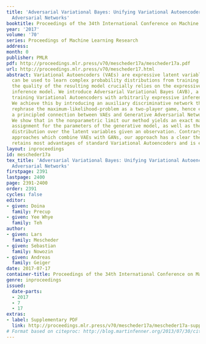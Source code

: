 ```yaml
---
title: 'Adversarial Variational Bayes: Unifying Variational Autoencoders and Generative
  Adversarial Networks'
booktitle: Proceedings of the 34th International Conference on Machine Learning
year: '2017'
volume: '70'
series: Proceedings of Machine Learning Research
address: 
month: 0
publisher: PMLR
pdf: http://proceedings.mlr.press/v70/mescheder17a/mescheder17a.pdf
url: http://proceedings.mlr.press/v70/mescheder17.html
abstract: Variational Autoencoders (VAEs) are expressive latent variable models that
  can be used to learn complex probability distributions from training data. However,
  the quality of the resulting model crucially relies on the expressiveness of the
  inference model. We introduce Adversarial Variational Bayes (AVB), a technique for
  training Variational Autoencoders with arbitrarily expressive inference models.
  We achieve this by introducing an auxiliary discriminative network that allows to
  rephrase the maximum-likelihood-problem as a two-player game, hence establishing
  a principled connection between VAEs and Generative Adversarial Networks (GANs).
  We show that in the nonparametric limit our method yields an exact maximum-likelihood
  assignment for the parameters of the generative model, as well as the exact posterior
  distribution over the latent variables given an observation. Contrary to competing
  approaches which combine VAEs with GANs, our approach has a clear theoretical justification,
  retains most advantages of standard Variational Autoencoders and is easy to implement.
layout: inproceedings
id: mescheder17a
tex_title: 'Adversarial Variational Bayes: Unifying Variational Autoencoders and Generative
  Adversarial Networks'
firstpage: 2391
lastpage: 2400
page: 2391-2400
order: 2391
cycles: false
editor:
- given: Doina
  family: Precup
- given: Yee Whye
  family: Teh
author:
- given: Lars
  family: Mescheder
- given: Sebastian
  family: Nowozin
- given: Andreas
  family: Geiger
date: 2017-07-17
container-title: Proceedings of the 34th International Conference on Machine Learning
genre: inproceedings
issued:
  date-parts:
  - 2017
  - 7
  - 17
extras:
- label: Supplementary PDF
  link: http://proceedings.mlr.press/v70/mescheder17a/mescheder17a-supp.pdf
# Format based on citeproc: http://blog.martinfenner.org/2013/07/30/citeproc-yaml-for-bibliographies/
---
```

